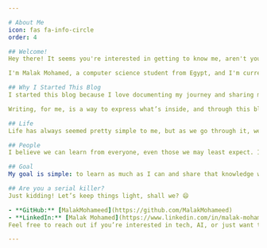 ```yaml
---

# About Me
icon: fas fa-info-circle  
order: 4

## Welcome!
Hey there! It seems you're interested in getting to know me, aren't you?

I'm Malak Mohamed, a computer science student from Egypt, and I'm currently wrapping up my last year of studies. I have a passion for artificial intelligence, competitive programming, and open-source contributions. But I'm also a bit of a nerd, and I really love cats! When I'm not immersed in tech, I enjoy playing chess, watching movies, diving into philosophy, and, of course, reading and writing.

## Why I Started This Blog
I started this blog because I love documenting my journey and sharing my thoughts. Writing helps me understand myself better and allows me to reflect on my ideas and feelings. Plus, I’ll be posting a lot about my work in the world of AI and other tech-related topics! 

Writing, for me, is a way to express what’s inside, and through this blog, I hope to connect with others, share my learning experiences, and grow along the way.

## Life
Life has always seemed pretty simple to me, but as we go through it, we tend to complicate things. I’m trying to keep things as simple as possible. Life is short, so if you encounter toxic people or negative influences, don’t hesitate to cut them out—same goes if I'm toxic to you. I find joy in life’s unpredictability and absurdity, and I don't take things too seriously. Every day, I strive to be a better version of myself, not just for me, but for the people who matter to me.

## People
I believe we can learn from everyone, even those we may least expect. I have a knack for identifying authenticity in others and avoiding the fake ones. I’m not here to please anyone, even my friends—I prefer to be genuine. That’s how I build meaningful relationships. I value people who mirror the truth and encourage growth. If you're someone who helps me become a better version of myself, I’m all for it. 

## Goal
My goal is simple: to learn as much as I can and share that knowledge with others. I believe learning is an ongoing journey, and I’m determined to keep growing, both personally and professionally.

## Are you a serial killer?
Just kidding! Let’s keep things light, shall we? 😄

- **GitHub:** [MalakMohameed](https://github.com/MalakMohameed)
- **LinkedIn:** [Malak Mohamed](https://www.linkedin.com/in/malak-mohamed-81a343212/)  
Feel free to reach out if you’re interested in tech, AI, or just want to chat!

---
```

